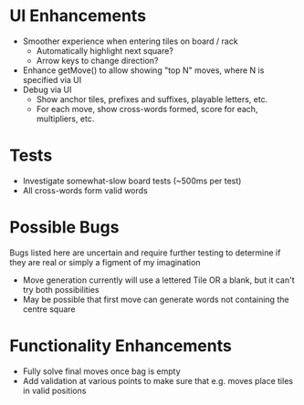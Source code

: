 # UI Enhancements
- Smoother experience when entering tiles on board / rack
    - Automatically highlight next square?
    - Arrow keys to change direction?
- Enhance getMove() to allow showing "top N" moves, where N is specified via UI
- Debug via UI
    - Show anchor tiles, prefixes and suffixes, playable letters, etc.
    - For each move, show cross-words formed, score for each, multipliers, etc.

# Tests
- Investigate somewhat-slow board tests (~500ms per test)
- All cross-words form valid words

# Possible Bugs
Bugs listed here are uncertain and require further testing to determine if they are real or simply a figment of my imagination

- Move generation currently will use a lettered Tile OR a blank, but it can't try both possibilities
- May be possible that first move can generate words not containing the centre square

# Functionality Enhancements
- Fully solve final moves once bag is empty
- Add validation at various points to make sure that e.g. moves place tiles in valid positions